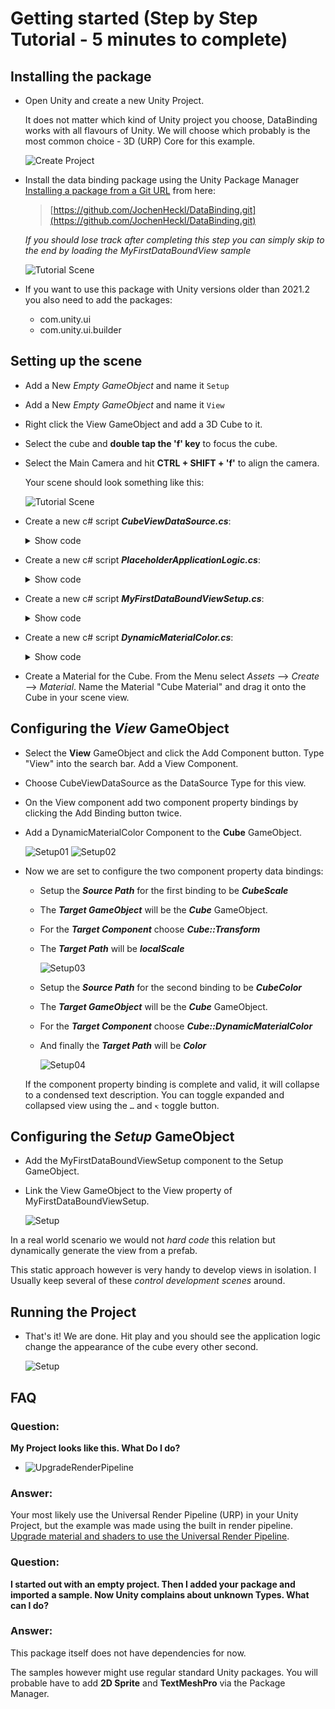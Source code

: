 # Getting started (Step by Step Tutorial - 5 minutes to complete)

## Installing the package

- Open Unity and create a new Unity Project.

  It does not matter which kind of Unity project you choose, DataBinding works with all flavours of Unity. We will choose which probably is the most common choice - 3D (URP) Core for this example.

  ![Create Project](Images/GettingStarted/CreateProject.png)
- Install the data binding package using the Unity Package Manager [Installing a package from a Git URL](https://docs.unity3d.com/Manual/upm-ui-giturl.html) from here:

  > [https://github.com/JochenHeckl/DataBinding.git](https://github.com/JochenHeckl/DataBinding.git)
  >

  *If you should lose track after completing this step you can simply skip to the end by loading the MyFirstDataBoundView sample*

  ![Tutorial Scene](Images/GettingStarted/ImportSample.png)
- If you want to use this package with Unity versions older than 2021.2 you also need to add the packages:

  - com.unity.ui
  - com.unity.ui.builder

## Setting up the scene

- Add a New *Empty GameObject* and name it `Setup`
- Add a New *Empty GameObject* and name it `View`
- Right click the View GameObject and add a 3D Cube to it.
- Select the cube and **double tap the 'f' key** to focus the cube.
- Select the Main Camera and hit **CTRL + SHIFT + 'f'** to align the camera.

  Your scene should look something like this:

  ![Tutorial Scene](Images/GettingStarted/InitialSetup.png)
- Create a new c# script ***CubeViewDataSource.cs***:

  <details>
  <summary>Show code</summary>

  ```csharp
  using de.JochenHeckl.Unity.DataBinding;
  using UnityEngine;

  public class CubeViewDataSource : DataSourceBase<CubeViewDataSource>
  {
    public Vector3 CubeScale { get; set; } = Vector3.one;
    public Color CubeColor { get; set; } = Color.grey;
  }
  ```

  </details>
- Create a new c# script ***PlaceholderApplicationLogic.cs***:

  <details>
  <summary>Show code</summary>

  ```csharp
  using UnityEngine;

  /// <summary>
  /// This class is here as a replacement for whatever
  /// application logic your application will implement.
  /// You application might be arbitrarily complex and expose
  /// many data sources - static data sources as well as dynamic ones.
  /// This application is about changing the scale and color of a cube.
  /// That's it for this tutorial.
  /// So the sole data source exposed is a simple CubeViewDataSource.
  /// </summary>
  public class PlaceholderApplicationLogic
  {
    public CubeViewDataSource CubeViewDataSource { get; set; }
    private float nextCubeUpdateTimeSeconds;

    public void Initialize()
    {
        CubeViewDataSource = new CubeViewDataSource();
        nextCubeUpdateTimeSeconds = 0f;
    }

    public void Update(float simulationTimeSeconds)
    {
        if ( nextCubeUpdateTimeSeconds < simulationTimeSeconds )
        {
            nextCubeUpdateTimeSeconds += 3.0f;

            CubeViewDataSource.NotifyChanges(x =>
            {
                x.CubeScale = Vector3.one + Random.insideUnitSphere;
                x.CubeColor = Random.ColorHSV(0, 1, 0, 1);
            });
        }
    }
  }
  ```

  </details>
- Create a new c# script ***MyFirstDataBoundViewSetup.cs***:

  <details>
  <summary>Show code</summary>

  ```csharp
  using de.JochenHeckl.Unity.DataBinding;
  using UnityEngine;

  /// This is a simple bootstrapping behaviour.
  /// We just instanciate PlaceholderApplicationLogic()
  /// and run an update loop on it.
  public class MyFirstDataBoundViewSetup : MonoBehaviour
  {
    public View view;
    private PlaceholderApplicationLogic placeholderApplicationLogic;
    public void Start()
    {
        placeholderApplicationLogic = new PlaceholderApplicationLogic();
        placeholderApplicationLogic.Initialize();

        view.DataSource = placeholderApplicationLogic.CubeViewDataSource;
    }

    public void FixedUpdate()
    {
        placeholderApplicationLogic.Update(Time.time);
    }
  }
  ```

  </details>
- Create a new c# script ***DynamicMaterialColor.cs***:

  <details>
  <summary>Show code</summary>

  ```csharp
  using UnityEngine;

  public class DynamicMaterialColor : MonoBehaviour
  {
      public Material material;  
      public Color Color
      {
          set
          {
              var meshRenderer = GetComponent<MeshRenderer>();
              meshRenderer.material.color = value;
          }
      }
  }

  ```

  </details>
- Create a Material for the Cube.
  From the Menu select *Assets* --> *Create* --> *Material*. Name the Material "Cube Material" and drag it onto the Cube in your scene view.

## Configuring the ***View*** GameObject

- Select the **View** GameObject and click the Add Component button.
  Type "View" into the search bar. Add a View Component.
- Choose CubeViewDataSource as the DataSource Type for this view.
- On the View component add two component property bindings by clicking the Add Binding button twice.
- Add a DynamicMaterialColor Component to the **Cube** GameObject.

  ![Setup01](Images/GettingStarted/ViewInspector01-1.png)
  ![Setup02](Images/GettingStarted/ViewInspector01-2.png)
- Now we are set to configure the two component property data bindings:

  - Setup the ***Source Path*** for the first binding to be ***CubeScale***
  - The ***Target GameObject*** will be the ***Cube*** GameObject.
  - For the ***Target Component*** choose ***Cube::Transform***
  - The ***Target Path*** will be ***localScale***

    ![Setup03](Images/GettingStarted/ViewInspector01-3.png)
  - Setup the ***Source Path*** for the second binding to be ***CubeColor***
  - The ***Target GameObject*** will be the ***Cube*** GameObject.
  - For the ***Target Component*** choose ***Cube::DynamicMaterialColor***
  - And finally the ***Target Path*** will be ***Color***

    ![Setup04](Images/GettingStarted/ViewInspector01-4.png)

  If the component property binding is complete and valid, it will collapse to a condensed text description. You can toggle expanded and collapsed view using the ```…``` and ```↸``` toggle button.

## Configuring the ***Setup*** GameObject

- Add the MyFirstDataBoundViewSetup component to the Setup GameObject.
- Link the View GameObject to the View property of MyFirstDataBoundViewSetup.

  ![Setup](Images/GettingStarted/SetupInspector.png)

In a real world scenario we would not *hard code* this relation but dynamically generate the view from a prefab.

This static approach however is very handy to develop views in isolation. I Usually keep several of these *control development scenes* around.

## Running the Project

- That's it! We are done. Hit play and you should see the application logic change the appearance of the cube every other second.

  ![Setup](Images/GettingStarted/ViewInspector02.png)

## FAQ

### **Question:**

**My Project looks like this. What Do I do?**

- ![UpgradeRenderPipeline](Images/GettingStarted/UpgradeToURP.png)

### **Answer:**

Your most likely use the Universal Render Pipeline (URP) in your Unity Project, but the example was made using the built in render pipeline. [Upgrade material and shaders to use the Universal Render Pipeline](https://docs.unity3d.com/Packages/com.unity.render-pipelines.universal@12.1/manual/upgrade-guides.html).

### **Question:**

**I started out with an empty project. Then I added your package and imported a sample. Now Unity complains about unknown Types. What can I do?**

### **Answer:**

This package itself does not have dependencies for now.

The samples however might use regular standard Unity packages. You will probable have to add **2D Sprite** and **TextMeshPro** via the Package Manager.
